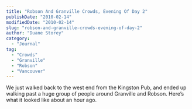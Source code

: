 ```yaml
---
title: "Robson And Granville Crowds, Evening Of Day 2"
publishDate: "2010-02-14"
modifiedDate: "2010-02-14"
slug: "robson-and-granville-crowds-evening-of-day-2"
author: "Duane Storey"
category:
  - "Journal"
tag:
  - "Crowds"
  - "Granville"
  - "Robson"
  - "Vancouver"
---
```


We just walked back to the west end from the Kingston Pub, and ended up walking past a huge group of people around Granville and Robson. Here’s what it looked like about an hour ago.